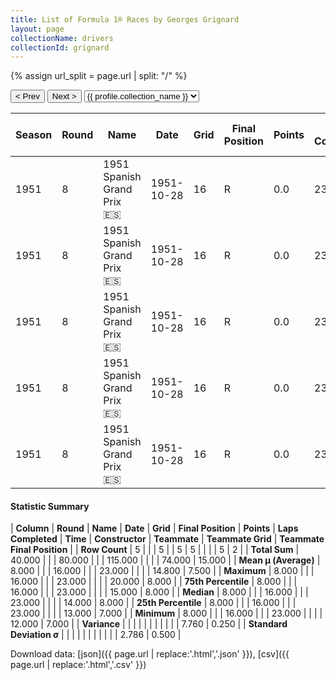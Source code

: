 ```yaml
---
title: List of Formula 1® Races by Georges Grignard
layout: page
collectionName: drivers
collectionId: grignard
---
```


{% assign url_split = page.url | split: "/" %}
<div id="collection-navigation">
<button onclick="selector.options[selector.selectedIndex-1].value && (window.location = selector.options[selector.selectedIndex-1].value);">&lt; Prev</button>
<button onclick="selector.options[selector.selectedIndex+1].value && (window.location = selector.options[selector.selectedIndex+1].value);">Next &gt;</button>
<select id="selector" onchange="this.options[this.selectedIndex].value && (window.location = this.options[this.selectedIndex].value);">
  {% for collectionId in site.data[page.collectionName].refs %}
    {% if collectionId == page.collectionId %}
      {% assign selected = "selected" %}
    {% else %}
      {% assign selected = "" %}
    {% endif %}
    {% assign profile = site.data[page.collectionName][collectionId].profile %}
    <option value="/f1/{{ page.collectionName }}/{{ collectionId }}/{{ url_split[4] }}" {{ selected }}>{{ profile.collection_name }}</option>
  {% endfor %}
</select>
</div>

| Season | Round | Name | Date | Grid | Final Position | Points | Laps Completed | Time | Constructor | Teammate | Teammate Grid | Teammate Final Position |
|--|--|--|--|--|--|--|--|--|--|--|--|--|
| 1951 | 8 | 1951 Spanish Grand Prix 🇪🇸 | 1951-10-28 | 16 | R | 0.0 | 23 |   | Talbot-Lago 🇫🇷 | [Louis Rosier 🇫🇷](/f1/drivers/rosier) | 20 | 7 |
| 1951 | 8 | 1951 Spanish Grand Prix 🇪🇸 | 1951-10-28 | 16 | R | 0.0 | 23 |   | Talbot-Lago 🇫🇷 | [Philippe Étancelin 🇫🇷](/f1/drivers/etancelin) | 13 | 8 |
| 1951 | 8 | 1951 Spanish Grand Prix 🇪🇸 | 1951-10-28 | 16 | R | 0.0 | 23 |   | Talbot-Lago 🇫🇷 | [Johnny Claes 🇧🇪](/f1/drivers/claes) | 15 | R |
| 1951 | 8 | 1951 Spanish Grand Prix 🇪🇸 | 1951-10-28 | 16 | R | 0.0 | 23 |   | Talbot-Lago 🇫🇷 | [Yves Cabantous 🇫🇷](/f1/drivers/cabantous) | 14 | R |
| 1951 | 8 | 1951 Spanish Grand Prix 🇪🇸 | 1951-10-28 | 16 | R | 0.0 | 23 |   | Talbot-Lago 🇫🇷 | [Louis Chiron 🇲🇨](/f1/drivers/chiron) | 12 | R |

#### Statistic Summary

| **Column** | **Round** | **Name** | **Date** | **Grid** | **Final Position** | **Points** | **Laps Completed** | **Time** | **Constructor** | **Teammate** | **Teammate Grid** | **Teammate Final Position** |
| **Row Count** | 5 |  |  | 5 |  | 5 | 5 |  |  |  | 5 | 2 |
| **Total Sum** | 40.000 |  |  | 80.000 |  |  | 115.000 |  |  |  | 74.000 | 15.000 |
| **Mean μ (Average)** | 8.000 |  |  | 16.000 |  |  | 23.000 |  |  |  | 14.800 | 7.500 |
| **Maximum** | 8.000 |  |  | 16.000 |  |  | 23.000 |  |  |  | 20.000 | 8.000 |
| **75th Percentile** | 8.000 |  |  | 16.000 |  |  | 23.000 |  |  |  | 15.000 | 8.000 |
| **Median** | 8.000 |  |  | 16.000 |  |  | 23.000 |  |  |  | 14.000 | 8.000 |
| **25th Percentile** | 8.000 |  |  | 16.000 |  |  | 23.000 |  |  |  | 13.000 | 7.000 |
| **Minimum** | 8.000 |  |  | 16.000 |  |  | 23.000 |  |  |  | 12.000 | 7.000 |
| **Variance** |  |  |  |  |  |  |  |  |  |  | 7.760 | 0.250 |
| **Standard Deviation σ** |  |  |  |  |  |  |  |  |  |  | 2.786 | 0.500 |

Download data: [json]({{ page.url | replace:'.html','.json' }}), [csv]({{ page.url | replace:'.html','.csv' }})
